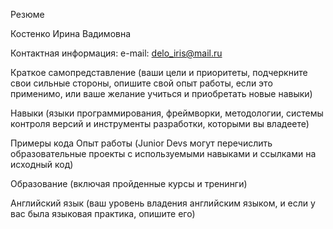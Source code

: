 Резюме

Костенко Ирина Вадимовна

Контактная информация:
e-mail: delo_iris@mail.ru

Краткое самопредставление (ваши цели и приоритеты, подчеркните свои сильные стороны, опишите свой опыт работы, если это применимо, или ваше желание учиться и приобретать новые навыки)

Навыки (языки программирования, фреймворки, методологии, системы контроля версий и инструменты разработки, которыми вы владеете)

Примеры кода
Опыт работы (Junior Devs могут перечислить образовательные проекты с используемыми навыками и ссылками на исходный код)

Образование (включая пройденные курсы и тренинги)

Английский язык (ваш уровень владения английским языком, и если у вас была языковая практика, опишите его)